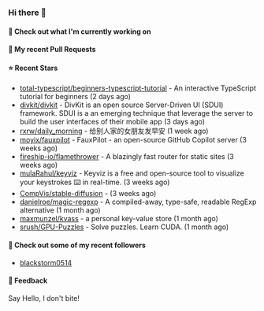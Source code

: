 ### Hi there 👋

#### 👷 Check out what I'm currently working on

#### 🔨 My recent Pull Requests


#### ⭐ Recent Stars

- [total-typescript/beginners-typescript-tutorial](https://github.com/total-typescript/beginners-typescript-tutorial) - An interactive TypeScript tutorial for beginners (2 days ago)
- [divkit/divkit](https://github.com/divkit/divkit) - DivKit is an open source Server-Driven UI (SDUI) framework. SDUI is a an emerging technique that leverage the server to build the user interfaces of their mobile app (3 days ago)
- [rxrw/daily_morning](https://github.com/rxrw/daily_morning) - 给别人家的女朋友发早安 (1 week ago)
- [moyix/fauxpilot](https://github.com/moyix/fauxpilot) - FauxPilot - an open-source GitHub Copilot server (3 weeks ago)
- [fireship-io/flamethrower](https://github.com/fireship-io/flamethrower) - A blazingly fast router for static sites (3 weeks ago)
- [mulaRahul/keyviz](https://github.com/mulaRahul/keyviz) - Keyviz is a free and open-source tool to visualize your keystrokes ⌨️ in real-time. (3 weeks ago)
- [CompVis/stable-diffusion](https://github.com/CompVis/stable-diffusion) -  (3 weeks ago)
- [danielroe/magic-regexp](https://github.com/danielroe/magic-regexp) - A compiled-away, type-safe, readable RegExp alternative (1 month ago)
- [maxmunzel/kvass](https://github.com/maxmunzel/kvass) - a personal key-value store (1 month ago)
- [srush/GPU-Puzzles](https://github.com/srush/GPU-Puzzles) - Solve puzzles. Learn CUDA. (1 month ago)

#### 👯 Check out some of my recent followers

- [blackstorm0514](https://github.com/blackstorm0514)

#### 💬 Feedback

Say Hello, I don't bite!